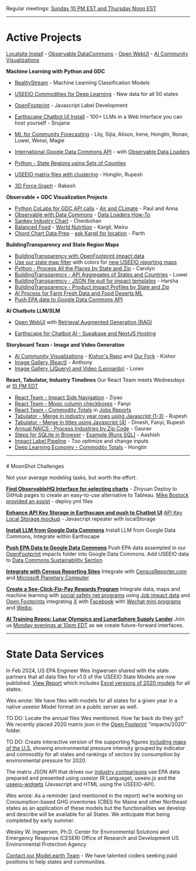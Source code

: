 Regular meetings: [Sunday 10 PM EST and Thursday Noon EST](/io/coders/)
<!--Overview Session on Tuesday at Noon ET for new team members.-->

<hr style="margin-bottom:20px">

# Active Projects

[Localsite Install](../localsite/start/steps/) - [Observable DataCommons](/data-commons/dist/) - [Open WebUI](src/) - [AI Community Visualizations](/data-pipeline/research)

<!--
CSV Files to use for Timelines, Observable, and AI Training at: [industries/naics/US/counties](https://github.com/ModelEarth/community-data/tree/master/industries/naics/US/counties)  
Pre-processed data for county industry levels, based on employment, establishments and payroll.-->

**Machine Learning with Python and GDC**

- [RealityStream](/RealityStream/) - Machine Learning Classification Models
- [USEEIO Commodities for Deep Learning](/data-pipeline/research/economy) - New data for all 50 states
- [OpenFootprint](/useeio.js/footprint) - Javascript Label Development
- [Earthscape Chatbot UI Install](/earthscape/app/) - 100+ LLMs in a Web Interface you can host yourself - Srujana
- [ML for Community Forecasting](../data-pipeline/timelines/training/naics/) - Lily, Sijia, Alison, Irene, Honglin, Ronan, Luwei, Wenxi, Magie
- [International Google Data Commons API](/data-pipeline/international/) - with [Observable Data Loaders](https://observablehq.com/framework/loaders)
- [Python - State Regions using Sets of Counties](/community-data/us/edd/)
- [USEEIO matrix files with clustering](/machine-learning/python/cluster/) - Honglin, Rupesh

- [3D Force Graph](https://github.com/vasturiano/3d-force-graph) - Rakesh

**Observable + GDC Visualization Projects**

- [Python CoLabs for GDC API calls](/data-commons/docs/) - [Air and CLimate](/data-commons/dist/air) - Paul and Anna
- [Observable with Data Commons](/data-commons/) - [Data Loaders How-To](/data-commons/dist/air/)
- [Sankey Industry Chart](/io/charts/sankey/) - Chenbohan
- [Balanced Food](/balanced/) - [World Nutrition](/data-commons/dist/food) - Kargil, Meiru
- [Chord Chart Data Prep](/io/charts/chord/) - [ask Kargil for location](https://github.com/modelearth/Observables-DataLoader/tree/master/docs) - Parth


**BuildingTransparency and State Region Maps**

- [BuildingTransparency with OpenFootprint impact data](/OpenFootprint)
- [Use our state map filter](#geoview=country) with colors for [new USEEIO reporting maps](https://figshare.com/collections/USEEIO_State_Models_v1_0_-_Supporting_Figures/7041473)
- [Python - Process All the Places by State and Zip](/places) - Carolyn
- [BuildingTransparency - API Aggregates of States and Countries](/io/template/product/) - Luwei
- [BuildingTransparency - JSON file pull for impact templates](/io/template/product/) - Harsha<!-- Later display with SQLite -->
- [BuildingTransparency - Product Impact Profiles by State and Zip](/io/template/feed/)
- [AI Process for Farm Fresh Data and Food Deserts ML](/community-data/process/python/farmfresh/)
- [Push EPA date to Google Data Commons API](https://docs.datacommons.org/api/)


**AI Chatbots LLM/SLM**

- [Open WebUI](https://docs.openwebui.com) with [Retrieval Augmented Generation (RAG)](https://docs.openwebui.com/tutorial/rag/)
<!-- Docker path: https://chat.openai.com/share/61b0997f-ea9b-49f7-9bcb-12fa0519a2d1 -->
- [Earthscape for Chatbot AI - Supabase and NextJS Hosting](/earthscape/app/)
<!--
- [ChatAll - Share simultaneous AI Chats with Chatbot UI](https://github.com/sunner/ChatALL)
-->

**Storyboard Team - Image and Video Generation**
- [AI Community Visualizations](/data-pipeline/research/) - [Kishor's Repo](https://github.com/mannurkishorreddy/streamlit-replicate-img-app) and [Our Fork](https://github.com/ModelEarth/replicate) - Kishor
- [Image Gallery (React)](/replicate/gallery/view/) - Anthony
- [Image Gallery (JQuery) and Video (Leonardo)](/data-pipeline/research/stream) - Loren

**React, Tabulator, Industry Timelines**
Our React Team meets Wednesdays at [10 PM EDT](coders)
- [React Team - Impact Side Navigation](/io/charts/inflow-outflow/#set=prosperity&indicators=VADD,JOBS) - Ziyao
- [React Team - Mosic column checkboxes](/io/charts) - Fanyi
- [React Team - Commodity Totals](/localsite/info/data/totals/) in [Jobs Reports](/localsite/info/#indicators=JOBS)
- [Tabulator - Merge in industry year rows using Javascript (1-3)](/data-pipeline/timelines/tabulator/) - Rupesh<!--Vadlamudi-->
- [Tabulator - Merge in titles using Javascript (4)](/data-pipeline/timelines/tabulator/) - Dinesh, Fanyi, Rupesh
- [Annual NAICS - Process Industries by Zip Code](/data-pipeline/industries/naics) - Gaurav
- [Steps for SQLite in Browser](/data-pipeline/timelines/sqlite/phiresky/) - [Example (Runs SQL)](https://phiresky.github.io/blog/2021/hosting-sqlite-databases-on-github-pages/) - Aashish
- [Impact Label Pipeline](/apps/impact) - Too optimize and change inputs
- [Deep Learning Economy - Commodity Totals](/data-pipeline/research/economy/) - Honglin


<hr style="margin-bottom: 20px;">
# MoonShot Challenges

Not your average modeling tasks, but worth the effort.

**[Find ObservableHQ Interface for selecting charts](https://github.com/observablehq)** - Zhiyuan
Deploy to GitHub pages to create an easy-to-use alternative to Tableau.
[Mike Bostock provided an assist](https://github.com/observablehq/framework/discussions/1030) - deploy.yml files

**[Enhance API Key Storage in Earthscape and push to Chatbot UI](/earthscape)**
[API Key Local Storage mockup](../localsite/tools/storage/api/) - Javascript repeater with localStorage

**[Install LLM from Google Data Commons](/localsite/info/data/datacommons/)**
Install LLM from Google Data Commons, Integrate within Earthscape

**[Push EPA Data to Google Data Commons](/localsite/info/data/datacommons/)**
Push EPA data assempled in our [OpenFootprint](/OpenFootprint) impacts folder into Google Data Commons.
Add USEEIO data to [Data Commons Sustainability Section](https://www.datacommons.org/explore/sustainability)

**[Integrate with Census Reporting Sites](/community/resources/censusreporter/)**
Integrate with [CensusReporter.com](https://CensusReporter.com) and [Microsoft Planetary Computer](https://planetarycomputer.microsoft.com/)

**[Create a See-Click-Fix-Pay Rewards Program](https://seeclickfix.com)**
Integrate data, maps and machine learning with [social safety net programs](https://www.codeforamerica.org/features/bringing-social-safety-net-benefits-online/) using 
[Job impact data](/localsite/info/#indicators=VADD,JOBS) and [Open Footprints](/OpenFootprint/) integrating [X](https://x.com) with [Facebook](https://facebook.com/) with [Wechat mini programs](https://sekkeidigitalgroup.com/wechat-mini-program/) and [Weibo](Weibo).

**[AI Training Repos: Lunar Olympics and LunarSphere Supply Lander](/replicate/)**
Join us [Monday evenings at 10pm EDT](/io/coders/) as we create future-forward interfaces.

<!-- [ML - NAICS Imputation Using Machine Learning](https://github.com/ModelEarth/machine-learning) -->


<hr style="margin-bottom: 20px;">

<h1>State Data Services</h1>

In Feb 2024, US EPA Engineer Wes Ingwersen shared with the state partners that all data files for v1.0 of the USEEIO State Models are now published. [View Report](https://cfpub.epa.gov/si/si_public_record_Report.cfm?dirEntryId=360453&Lab=CESER) which includes [Excel versions of 2020 models](http://doi.org/10.23719/1530076) for all states.

Wes wrote: We have files with models for all states for a given year in a native useeior Model format on a public server as well.

TO DO: Locate the annual files Wes mentioned. How far back do they go? We recently placed 2020 matrix json in the [Open Footprint](/OpenFootprint/) "impacts/2020" folder.

TO DO: Create interactive version of the supporting figures [including maps of the U.S.](https://doi.org/10.6084/m9.figshare.c.7041473) showing environmental pressure intensity grouped by indicator and commodity for all states and rankings of sectors by consumption by environmental pressure for 2020.

The matrix JSON API that drives our [industry comparisons](../localsite/info/) use EPA data prepared and presented using useeior (R Language),  useeio.js and the [useeio-widgets](../io/charts/) (Javascript and HTML using the USEEIO-API).

Wes wrote: As a reminder (and mentioned in the report) we’re working on Consumption-based GHG inventories (CBEI) for Maine and other Northeast states as an application of these models but the functionalities we develop and describe will be available for all States. We anticipate that being completed by early summer. 

Wesley W. Ingwersen, Ph.D.
Center for Environmental Solutions and Emergency Response (CESER)
Office of Research and Development
US Environmental Protection Agency

[Contact our Model.earth Team](../io/team/) - We have talented coders seeking paid positions to help states and communities.

